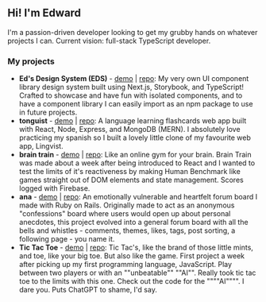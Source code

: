## Hi! I'm Edward
I'm a passion-driven developer looking to get my grubby hands on whatever projects I can. Current vision: full-stack TypeScript developer.

### My projects
- **Ed's Design System (EDS)** - [demo]() | [repo](): My very own UI component library design system built using Next.js, Storybook, and TypeScript! Crafted to showcase and have fun with isolated components, and to have a component library I can easily import as an npm package to use in future projects.
- **tonguist** - [demo]() | [repo](): A language learning flashcards web app built with React, Node, Express, and MongoDB (MERN). I absolutely love practicing my spanish so I built a lovely little clone of my favourite web app, Lingvist. 
- **brain train** - [demo]() | [repo](): Like an online gym for your brain. Brain Train was made about a week after being introduced to React and I wanted to test the limits of it's reactiveness by making Human Benchmark like games straight out of DOM elements and state management. Scores logged with Firebase.
- **ana** - [demo]() | [repo](): An emotionally vulnerable and heartfelt forum board I made with Ruby on Rails. Originally made to act as an anonymous "confessions" board where users would open up about personal anecdotes, this project evolved into a general forum board with all the bells and whistles - comments, themes, likes, tags, post sorting, a following page - you name it.
- **Tic Tac Toe** - [demo]() | [repo](): Tic Tac's, like the brand of those little mints, and toe, like your big toe. But also like the game. First project a week after picking up my first programming language, JavaScript. Play between two players or with an ""unbeatable"" ""AI"". Really took tic tac toe to the limits with this one. Check out the code for the """"AI"""". I dare you. Puts ChatGPT to shame, I'd say.

<!--
**Foyoman/Foyoman** is a ✨ _special_ ✨ repository because its `README.md` (this file) appears on your GitHub profile.

Here are some ideas to get you started:

- 🔭 I’m currently working on ...
- 🌱 I’m currently learning ...
- 👯 I’m looking to collaborate on ...
- 🤔 I’m looking for help with ...
- 💬 Ask me about ...
- 📫 How to reach me: ...
- 😄 Pronouns: ...
- ⚡ Fun fact: ...
-->
